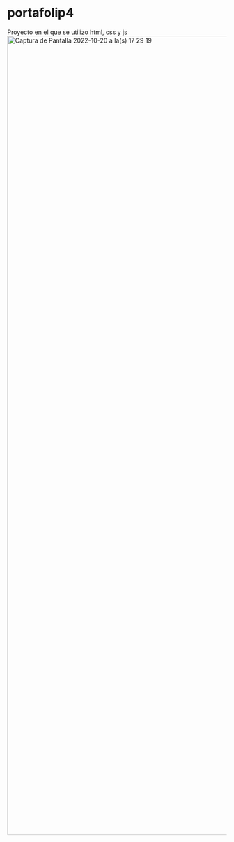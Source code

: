 # portafolip4
Proyecto en el que se utilizo html, css y js
<img width="1833" alt="Captura de Pantalla 2022-10-20 a la(s) 17 29 19" src="https://user-images.githubusercontent.com/77559097/197071190-8e09fbdb-c4cd-45c3-9a68-457f573d3c34.png">
